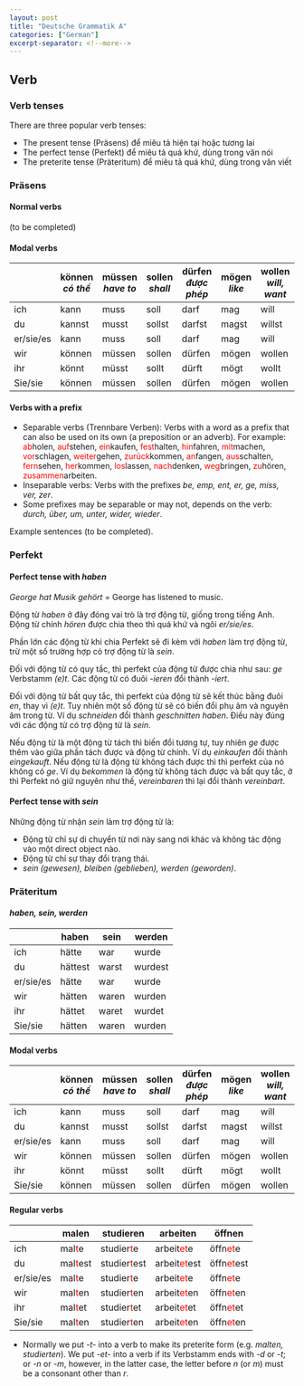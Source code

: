 ```yaml
---
layout: post
title: "Deutsche Grammatik A"
categories: ["German"]
excerpt-separator: <!--more-->
---
```


## Verb

### Verb tenses

There are three popular verb tenses:

- The present tense (Präsens) để miêu tả hiện tại hoặc tương lai
- The perfect tense (Perfekt) để miêu tả quá khứ, dùng trong văn nói
- The preterite tense (Präteritum) để miêu tả quá khứ, dùng trong văn viết

<!--more-->

### Präsens

#### Normal verbs

(to be completed)

#### Modal verbs

| | können<br>_có thể_ | müssen<br>_have to_ | sollen<br>_shall_ | dürfen<br>_được phép_ | mögen<br>_like_ | wollen<br>_will, want_
|---|---|---|---|---|---|---|
|ich|kann|muss|soll|darf|mag|will
|du|kannst|musst|sollst|darfst|magst|willst
|er/sie/es|kann|muss|soll|darf|mag|will
|wir|können|müssen|sollen|dürfen|mögen|wollen
|ihr|könnt|müsst|sollt|dürft|mögt|wollt
|Sie/sie|können|müssen|sollen|dürfen|mögen|wollen

#### Verbs with a prefix

- Separable verbs (Trennbare Verben): Verbs with a word as a prefix that can also be used on its own (a preposition or an adverb). For example: <span style="color:red">ab</span>holen, <span style="color:red">auf</span>stehen, <span style="color:red">ein</span>kaufen, <span style="color:red">fest</span>halten, <span style="color:red">hin</span>fahren, <span style="color:red">mit</span>machen, <span style="color:red">vor</span>schlagen, <span style="color:red">weiter</span>gehen, <span style="color:red">zurück</span>kommen, <span style="color:red">an</span>fangen, <span style="color:red">aus</span>schalten, <span style="color:red">fern</span>sehen, <span style="color:red">her</span>kommen, <span style="color:red">los</span>lassen, <span style="color:red">nach</span>denken, <span style="color:red">weg</span>bringen, <span style="color:red">zu</span>hören, <span style="color:red">zusammen</span>arbeiten.
- Inseparable verbs: Verbs with the prefixes _be, emp, ent, er, ge, miss, ver, zer_.
- Some prefixes may be separable or may not, depends on the verb: _durch, über, um, unter, wider, wieder_.

Example sentences (to be completed).

### Perfekt

#### Perfect tense with _haben_

_George hat Musik gehört_ = George has listened to music.

Động từ _haben_ ở đây đóng vai trò là trợ động từ, giống trong tiếng Anh. Động từ chính _hören_ được chia theo thì quá khứ và ngôi _er/sie/es_.

Phần lớn các động từ khi chia Perfekt sẽ đi kèm với _haben_ làm trợ động từ, trừ một số trường hợp có trợ động từ là _sein_.

Đối với động từ có quy tắc, thì perfekt của động từ được chia như sau: _ge_ Verbstamm _(e)t_. Các động từ có đuôi _-ieren_ đổi thành _-iert_.

Đối với động từ bất quy tắc, thì perfekt của động từ sẽ kết thúc bằng đuôi _en_, thay vì _(e)t_. Tuy nhiên một số động từ sẽ có biến đổi phụ âm và nguyên âm trong từ. Ví dụ _schneiden_ đổi thành _geschnitten haben_. Điều này đúng với các động từ có trợ động từ là _sein_.

Nếu động từ là một động từ tách thì biến đổi tương tự, tuy nhiên _ge_ được thêm vào giữa phần tách được và động từ chính. Ví dụ _einkaufen_ đổi thành _eingekauft_. Nếu động từ là động từ không tách được thì thì perfekt của nó không có _ge_. Ví dụ _bekommen_ là động từ không tách được và bất quy tắc, ở thì Perfekt nó giữ nguyên như thế, _vereinbaren_ thì lại đổi thành _vereinbart_.

#### Perfect tense with _sein_

Những động từ nhận _sein_ làm trợ động từ là:

- Động từ chỉ sự di chuyển từ nơi này sang nơi khác và không tác động vào một direct object nào.
- Động từ chỉ sự thay đổi trạng thái.
- _sein (gewesen), bleiben (geblieben), werden (geworden)_.

### Präteritum

#### _haben, sein, werden_

| | haben | sein | werden |
|---|---|---|---|
|ich|hätte|war|wurde
|du|hättest|warst|wurdest
|er/sie/es|hätte|war|wurde
|wir|hätten|waren|wurden
|ihr|hättet|waret|wurdet
|Sie/sie|hätten|waren|wurden

#### Modal verbs

| | können<br>_có thể_ | müssen<br>_have to_ | sollen<br>_shall_ | dürfen<br>_được phép_ | mögen<br>_like_ | wollen<br>_will, want_
|---|---|---|---|---|---|---|
|ich|kann|muss|soll|darf|mag|will
|du|kannst|musst|sollst|darfst|magst|willst
|er/sie/es|kann|muss|soll|darf|mag|will
|wir|können|müssen|sollen|dürfen|mögen|wollen
|ihr|könnt|müsst|sollt|dürft|mögt|wollt
|Sie/sie|können|müssen|sollen|dürfen|mögen|wollen

#### Regular verbs

| | malen | studieren | arbeiten | öffnen
|---|---|---|---|---|
|ich|mal<span style="color:red">t</span>e|studier<span style="color:red">t</span>e|arbeit<span style="color:red">et</span>e|öffn<span style="color:red">et</span>e
|du|mal<span style="color:red">t</span>est|studier<span style="color:red">t</span>est|arbeit<span style="color:red">et</span>est|öffn<span style="color:red">et</span>est
|er/sie/es|mal<span style="color:red">t</span>e|studier<span style="color:red">t</span>e|arbeit<span style="color:red">et</span>e|öffn<span style="color:red">et</span>e
|wir|mal<span style="color:red">t</span>en|studier<span style="color:red">t</span>en|arbeit<span style="color:red">et</span>en|öffn<span style="color:red">et</span>en
|ihr|mal<span style="color:red">t</span>et|studier<span style="color:red">t</span>et|arbeit<span style="color:red">et</span>et|öffn<span style="color:red">et</span>et
|Sie/sie|mal<span style="color:red">t</span>en|studier<span style="color:red">t</span>en|arbeit<span style="color:red">et</span>en|öffn<span style="color:red">et</span>en

- Normally we put _-t-_ into a verb to make its preterite form (e.g. _malten, studierten_). We put _-et-_ into a verb if its Verbstamm ends with _-d_ or _-t_; or _-n_ or _-m_, however, in the latter case, the letter before _n_ (or _m_) must be a consonant other than _r_.




